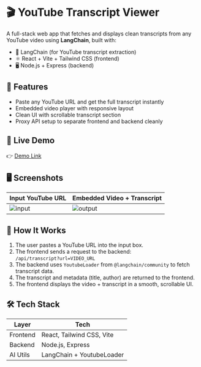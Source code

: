 # 🎬 YouTube Transcript Viewer

A full-stack web app that fetches and displays clean transcripts from any YouTube video using **LangChain**, built with:

- 🦜 LangChain (for YouTube transcript extraction)
- ⚛️ React + Vite + Tailwind CSS (frontend)
- 🖥️ Node.js + Express (backend)

## 🌟 Features

- Paste any YouTube URL and get the full transcript instantly
- Embedded video player with responsive layout
- Clean UI with scrollable transcript section
- Proxy API setup to separate frontend and backend cleanly

## 🚀 Live Demo

👉 [Demo Link](https://your-deployment-url.com)

## 🖥️ Screenshots

| Input YouTube URL | Embedded Video + Transcript |
|-------------------|-----------------------------|
| ![input](assets/input.png) | ![output](assets/output.png) |

## 🧠 How It Works

1. The user pastes a YouTube URL into the input box.
2. The frontend sends a request to the backend:  
   `/api/transcript?url=VIDEO_URL`
3. The backend uses `YoutubeLoader` from `@langchain/community` to fetch transcript data.
4. The transcript and metadata (title, author) are returned to the frontend.
5. The frontend displays the video + transcript in a smooth, scrollable UI.

## 🛠️ Tech Stack

| Layer     | Tech                            |
|-----------|----------------------------------|
| Frontend  | React, Tailwind CSS, Vite        |
| Backend   | Node.js, Express                 |
| AI Utils  | LangChain + YoutubeLoader        |
